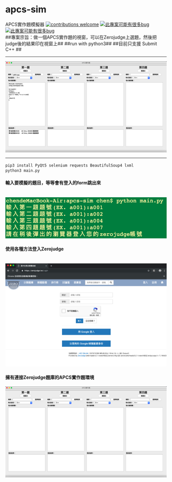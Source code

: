 # apcs-sim
APCS實作題模擬器
[![contributions welcome](https://img.shields.io/badge/contributions-welcome-brightgreen.svg?style=flat)](https://github.com/chenliTW/apcs-sim/issues)  [![此專案可能有很多bug](https://img.shields.io/badge/%E6%AD%A4%E5%B0%88%E6%A1%88-%E5%8F%AF%E8%83%BD%E6%9C%89%E5%BE%88%E5%A4%9Abug-red.svg)](https://github.com/chenliTW/apcs-sim/)
[![此專案可能有很多bug](https://img.shields.io/badge/APCS-%E5%AF%A6%E4%BD%9C%E9%A1%8C%E5%A5%BD%E9%9B%A3-red.svg)](https://apcs.csie.ntnu.edu.tw/)
<br>
##專案宗旨：做一個APCS實作題的視窗，可以在Zerojudge上選題，然後把judge後的結果印在視窗上##
##run with python3##
##目前只支援 Submit C++ ##
<hr>
<img src="./img/0.png">
<hr>

```
pip3 install PyQt5 selenium requests BeautifulSoup4 lxml
python3 main.py
```
<h4>輸入要模擬的題目，等等會有登入的form跳出來</h4>
<br>
<img src="./img/1.png">
<br>
<h4>使用各種方法登入Zerojudge</h4>
<br>
<img src="./img/2.png">
<br>
<h4>擁有連接Zerojudge題庫的APCS實作題環境</h4>
<img src="./img/3.png">
